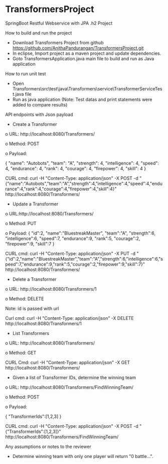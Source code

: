 # TransformersProject
SpringBoot Restful Webservice with JPA .h2 Project

How to build and run the project
- Download Transformers Project from github https://github.com/AnithaPandurangan/TransformersProject.git
- In eclipse, Import project as a maven project and update dependencies.
- Goto TransformersApplication.java main file to build and run as Java application

How to run unit test
- Open Transformers\src\test\java\Transformers\service\TransformerServiceTest.java file
- Run as java application (Note: Test datas and print statements were added to compare results)

API endpoints with Json payload
* Create a Transformer

o URL:  http://localhost:8080/Transformers/

o Method: POST

o Payload: 

{
  "name": "Autobots",
  "team": "A",
  "strength": 4,
  "intelligence": 4,
  "speed": 4,
  "endurance": 4,
  "rank": 4,
  "courage": 4,
  "firepower": 4,
  "skill": 4
}
	
CURL cmd:
		curl -H "Content-Type: application/json" -X POST -d "{\"name\":\"Autobots\",\"team\":\"A\",\"strength\":4,\"intelligence\":4,\"speed\":4,\"endurance\":4,\"rank\":4,\"courage\":4,\"firepower\":4,\"skill\":4}" http://localhost:8080/Transformers/

* Update a Transformer

o URL:http://localhost:8080/Transformers/

o Method: PUT

o Payload:
{
"id":2,
"name":"BluestreakMaster",
"team":"A",
"strength":6,
"intelligence":6,
"speed":7,
"endurance":9,
"rank":5,
"courage":2,
"firepower":9,
"skill":7
}

CURL cmd:
	curl -H "Content-Type: application/json" -X PUT -d "{\"id\":2,\"name\":\"BluestreakMaster\",\"team\":\"A\",\"strength\":6,\"intelligence\":6,\"speed\":7,\"endurance\":9,\"rank\":5,\"courage\":2,\"firepower\":9,\"skill\":7}" http://localhost:8080/Transformers/

* Delete a Transformer

o URL: http://localhost:8080/Transformers/1

o Method: DELETE


Note: id is passed with url

Curl cmd:
	curl -H "Content-Type: application/json" -X DELETE  http://localhost:8080/Transformers/1

* List Transformers

o URL: http://localhost:8080/Transformers/

o Method: GET

CURL Cmd:
	curl -H "Content-Type: application/json" -X GET http://localhost:8080/Transformers/

* Given a list of Transformer IDs, determine the winning team

o URL: http://localhost:8080/Transformers/FindWinningTeam/

o Method: POST

o Payload:

{
  "TransformerIds":[1,2,3]
}

CURL cmd:
	curl -H "Content-Type: application/json" -X POST -d "{\"TransformerIds\":[1,2,3]}" http://localhost:8080/Transformers/FindWinningTeam/


Any assumptions or notes to the reviewer

- Determine winning team with only one player 
	will return "0 battle...".
